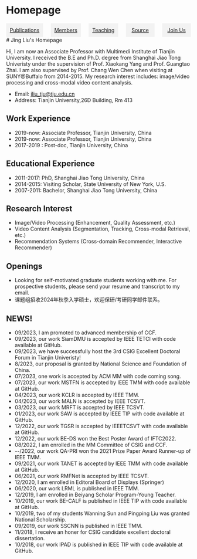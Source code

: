 # Homepage
<!-- CSS -->
<style>
.columns {
  display: flex;
}

.column {
  flex: 1;
  text-align: center;
  padding: 10px;
  background-color: #f2f2f2;
}
</style>
<!-- 分栏界面开始 -->
<div class="columns">
  <a href="publications.html" class="column">Publications</a>
  <a href="members.html" class="column">Members</a>
  <a href="teaching.html" class="column">Teaching</a>
  <a href="source.html" class="column">Source</a>
  <a href="joinus.html" class="column">Join Us</a>
</div>
<!-- 分栏界面结束 -->
<!-- README.md -->
# Jing Liu's Homepage

Hi, I am now an Associate Professor with Multimedi Institute of Tianjin University. I received the B.E and Ph.D. degree from Shanghai Jiao Tong Univeristy under the supervision of Prof. Xiaokang Yang and Prof. Guangtao Zhai. I am also supervised by Prof. Chang Wen Chen when visiting at SUNY@Buffalo from 2014-2015. My research interest includes: image/video processing and cross-modal video content analysis. 

- Email:  jliu_tju@tju.edu.cn
- Address: Tianjin University,26D Building, Rm 413

## Work Experience

- 2019-now: Associate Professor, Tianjin University, China 
- 2019-now: Associate Professor, Tianjin University, China 
- 2017-2019 : Post-doc, Tianjin University, China

## Educational Experience

- 2011-2017: PhD, Shanghai Jiao Tong University, China
- 2014-2015: Visiting Scholar, State University of New York, U.S.
- 2007-2011: Bachelor, Shanghai Jiao Tong University, China

## Research Interest

- Image/Video Processing (Enhancement, Quality Assessment,  etc.)
- Video Content Analysis (Segmentation, Tracking, Cross-modal Retrieval, etc.)
- Recommendation Systems (Cross-domain Recommender, Interactive Recommender)

## Openings
- Looking for self-motivated graduate students working with me. For prospective students, please send your resume and transcript to my email.
- 课题组招收2024年秋季入学硕士，欢迎保研/考研同学邮件联系。

## NEWS!
- 09/2023, I am promoted to advanced membership of CCF.
- 09/2023, our work SiamDMU is accepted by IEEE TETCI  with code available at GitHub.
- 09/2023, we have successfully host the 3rd CSIG Excellent Doctoral Forum in Tianjin Univeristy!
- 8/2023, our proposal is granted by National Science and Foundation of China.
- 07/2023, one work is accepted by ACM MM with code coming song.
- 07/2023, our work MSTFN is accepted by IEEE TMM with code available at GitHub.
- 04/2023, our work KCLR is accepted by IEEE TMM.
- 04/2023, our work MALN is accepted by IEEE TCSVT.
- 03/2023, our work MRFT is accepted by IEEE TCSVT.
- 01/2023, our work SAW is accepted by IEEE TIP with code available at GitHub.
- 12/2022, our work TGSR is accepted by IEEETCSVT with code available at GitHub.
- 12/2022, our work BE-DS won the Best Poster Award of IFTC2022.
- 08/2022, I am enrolled in the MM Committee of CSIG and CCF.
- --/2022, our work QA-PRI won the 2021 Prize Paper Award Runner-up of IEEE TMM.
- 09/2021, our work TANET is accepted by IEEE TMM with code available at GitHub.
- 06/2021, our work RMFNet is accepted by IEEE TCSVT.
- 12/2020, I am enrolled  in Editoral Board of Displays (Springer)
- 06/2020, our work LRML is published in IEEE TMM.
- 12/2019, I am enrolled in Beiyang Scholar Program-Young Teacher.
- 10/2019, our work BE-CALF is published in IEEE TIP with code available at GitHub.
- 10/2019, two of my students Wanning Sun and Pingping Liu was granted National Scholarship.
- 09/2019, our work SSCNN is published in IEEE TMM.
- 11/2018, I receive an honer for CSIG candidate excellent doctoral dissertation.
- 10/2018, our work IPAD is published in IEEE TIP with code available at GitHub.




